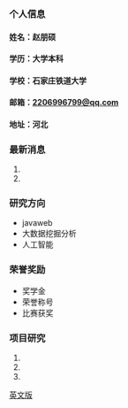 ### 个人信息
#### 姓名：赵朋硕
#### 学历：大学本科
#### 学校：石家庄铁道大学
#### 邮箱：2206996799@qq.com
#### 地址：河北

### 最新消息
1. 
2. 

### 研究方向
- javaweb
- 大数据挖掘分析
- 人工智能

### 荣誉奖励
- 奖学金
- 荣誉称号
- 比赛获奖

### 项目研究
1. 
2. 
3. 
[英文版](index-en.md)
